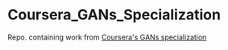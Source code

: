 # Coursera_GANs_Specialization
Repo. containing work from [Coursera's GANs specialization](https://www.coursera.org/specializations/generative-adversarial-networks-gans)
